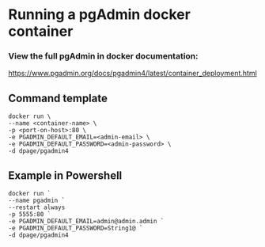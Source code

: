 # Running a pgAdmin docker container

### View the full pgAdmin in docker documentation:
https://www.pgadmin.org/docs/pgadmin4/latest/container_deployment.html

## Command template
```
docker run \
--name <container-name> \
-p <port-on-host>:80 \
-e PGADMIN_DEFAULT_EMAIL=<admin-email> \
-e PGADMIN_DEFAULT_PASSWORD=<admin-password> \
-d dpage/pgadmin4
```

## Example in Powershell
```
docker run `
--name pgadmin `
--restart always
-p 5555:80 `
-e PGADMIN_DEFAULT_EMAIL=admin@admin.admin `
-e PGADMIN_DEFAULT_PASSWORD=String1@ `
-d dpage/pgadmin4
```
